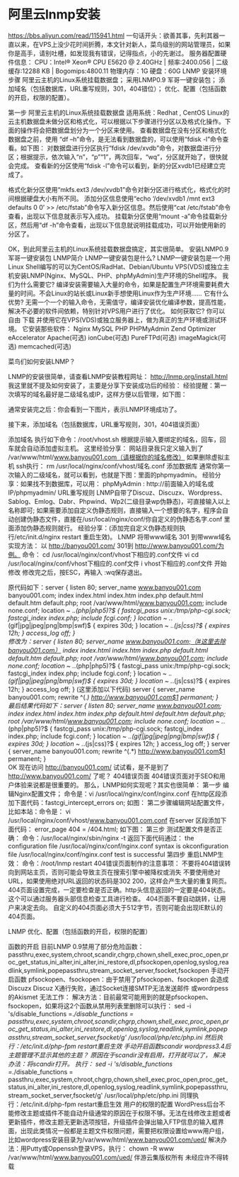 # 阿里云lnmp安装

https://bbs.aliyun.com/read/115941.html
一句话开头：欲善其事，先利其器一直以来，在VPS上没少花时间折腾，本文针对新人，菜鸟级别的网站管理员，如果你是高手，请别吐槽，如发现我有错误，记得指点，小的先谢过。 
服务器配置硬件信息： 
CPU：Intel® Xeon® CPU E5620 @ 2.40GHz | 频率:2400.056 | 二级缓存:12288 KB | Bogomips:4800.11 
物理内存：1G 
硬盘：60G 
LNMP 安装环境步骤
阿里云主机的Linux系统挂载数据盘；
采用LNMP0.9 军哥一键安装包；
添加域名（包括数据库，URL重写规则，301，404错位）；
优化、配置（包括函数的开启，权限的配置）。

第一步 阿里云主机的Linux系统挂载数据盘 
适用系统：Redhat , CentOS 
Linux的云主机数据盘未做分区和格式化，可以根据以下步骤进行分区以及格式化操作。下面的操作将会把数据盘划分为一个分区来使用。
查看数据盘在没有分区和格式化数据盘之前，使用 “df –h”命令，是无法看到数据盘的，可以使用“fdisk -l”命令查看。如下图：
对数据盘进行分区执行“fdisk /dev/xvdb”命令，对数据盘进行分区；根据提示，依次输入“n”，“p”“1”，两次回车，“wq”，分区就开始了，很快就会完成。
查看新的分区使用“fdisk -l”命令可以看到，新的分区xvdb1已经建立完成了。


格式化新分区使用“mkfs.ext3 /dev/xvdb1”命令对新分区进行格式化，格式化的时间根据硬盘大小有所不同。
添加分区信息使用“echo ‘/dev/xvdb1 /mnt ext3 defaults 0 0’ >> /etc/fstab”命令写入新分区信息。然后使用“cat /etc/fstab”命令查看，出现以下信息就表示写入成功。
挂载新分区使用“mount -a”命令挂载新分区，然后用“df -h”命令查看，出现以下信息就说明挂载成功，可以开始使用新的分区了。

OK，到此阿里云主机的Linux系统挂载数据盘搞定，其实很简单。 
安装LNMP0.9 军哥一键安装包 
LNMP简介 
LNMP一键安装包是什么? 
LNMP一键安装包是一个用Linux Shell编写的可以为CentOS/RadHat、Debian/Ubuntu VPS(VDS)或独立主机安装LNMP(Nginx、MySQL、PHP、phpMyAdmin)生产环境的Shell程序。 
我们为什么需要它? 
编译安装需要输入大量的命令，如果是配置生产环境需要耗费大量的时间。不会Linux的站长或Linux新手想使用Linux作为生产环境…… 
它有什么优势? 
无需一个一个的输入命令，无需值守，编译安装优化编译参数，提高性能，解决不必要的软件间依赖，特别针对VPS用户进行了优化。 
如何获取它? 
你可以自由 下载 并使用它在VPS(VDS)或独立服务器上，做为真正的生产环境或测试环境。 
它安装那些软件： 
Nginx 
MySQL 
PHP 
PHPMyAdmin 
Zend Optimizer 
eAccelerator 
Apache(可选) 
ionCube(可选) 
PureFTPd(可选) 
imageMagick(可选) 
memcached(可选) 

菜鸟们如何安装LNMP？ 


LNMP的安装很简单，请查看LNMP安装教程网址： 
http://lnmp.org/install.html 
我这里就不提及如何安装了，主要是分享下安装成功后的经验： 
经验提醒：第一次填写的域名最好是二级域名或IP，这样方便以后管理，如下图： 

通常安装完之后：你会看到一下图片，表示LNMP环境成功了。 

接下来，添加域名（包括数据库，URL重写规则，301，404错误页面） 


添加域名 
执行如下命令：/root/vhost.sh 
根据提示输入要绑定的域名，回车，回车就会自动添加虚拟主机。 
这里经验分享： 网站目录我只定义输入到了 
/var/www/html/www.banyou001.com（请根据你的域名修改） 
如果删除虚拟主机 
ssh执行： rm /usr/local/nginx/conf/vhost/域名.conf 
添加数据库 
通常你第一次输入的二级域名，就可以看到，也就是下图：里面的phpmyadmin。 
经验分享：如果找不到数据库，可以用： 
phpMyAdmin : http://前面输入的域名或IP/phpmyadmin/ 
URL重写规则 
LNMP自带了Discuz、Discuzx、Wordpress、Sablog、Emlog、Dabr、Phpwind、Wp2(二级目录wp伪静态)，可直接输入以上名称即可; 
如果需要添加自定义伪静态规则，直接输入一个想要的名字，程序会自动创建伪静态文件，直接在/usr/local/nginx/conf/你自定义的伪静态名字.conf 里面添加伪静态规则就行。 
经验分享：(添加完自定义伪静态规则执行/etc/init.d/nginx restart 重启生效)。 
LNMP 将带www域名 301 到带www域名 
实现方法： 
以 http://banyou001.com/ 301到 http://www.banyou001.com/为例。 
命令：
cd /usr/local/nginx/conf/vhost下相应的.conf文件
vi cd /usr/local/nginx/conf/vhost下相应的.conf文件
i vhost下相应的.conf文件 开始修改
修改完之后，按ESC，再输入 :wq保存退出。

原代码如下：server { listen 80; server_name www.banyou001.com banyou001.com; index index.html index.htm index.php default.html default.htm default.php; root /var/www/html/www.banyou001.com; include none.conf; location ~ .*\.(php|php5)?$ { fastcgi_pass unix:/tmp/php-cgi.sock; fastcgi_index index.php; include fcgi.conf; } location ~ .*\.(gif|jpg|jpeg|png|bmp|swf)$ { expires 30d; } location ~ .*\.(js|css)?$ { expires 12h; } access_log off; }  
修改为：server { listen 80; server_name www.banyou001.com;（#这里去除banyou001.com） index index.html index.htm index.php default.html default.htm default.php; root /var/www/html/www.banyou001.com; include none.conf; location ~ .*\.(php|php5)?$ { fastcgi_pass unix:/tmp/php-cgi.sock; fastcgi_index index.php; include fcgi.conf; } location ~ .*\.(gif|jpg|jpeg|png|bmp|swf)$ { expires 30d; } location ~ .*\.(js|css)?$ { expires 12h; } access_log off; } (这里添加以下代码) server { server_name banyou001.com; rewrite ^(.*) http://www.banyou001.com$1 permanent; }  
最后结果代码如下：server { listen 80; server_name www.banyou001.com; index index.html index.htm index.php default.html default.htm default.php; root /var/www/html/www.banyou001.com; include none.conf; location ~ .*\.(php|php5)?$ { fastcgi_pass unix:/tmp/php-cgi.sock; fastcgi_index index.php; include fcgi.conf; } location ~ .*\.(gif|jpg|jpeg|png|bmp|swf)$ { expires 30d; } location ~ .*\.(js|css)?$ { expires 12h; } access_log off; } server { server_name banyou001.com; rewrite ^(.*) http://www.banyou001.com$1 permanent; }  
OK 现在访问 http://banyou001.com/ 
试试看，是不是到了 http://www.banyou001.com/ 了呢？ 
404错误页面 
404错误页面对于SEO和用户体验来说都是很重要的。 
那么，LNMP如何实现呢？其实也很简单： 
第一步 编辑Nginx配置文件； 
命令是：vi /usr/local/nginx/conf/nginx.conf 
在http区段添加下面代码：fastcgi_intercept_errors on; 
如图： 
第二步骤编辑网站配置文件，比如本站：命令是： 
vi /usr/local/nginx/conf/vhost/www.banyou001.com.conf 
在server 区段添加下面代码： 
error_page 404 = /404.html; 
如下图： 
第三步 测试配置文件是否正确： 
命令：/usr/local/nginx/sbin/nginx -t 
返回下面代码通过： 
the configuration file /usr/local/nginx/conf/nginx.conf syntax is okconfiguration file /usr/local/nginx/conf/nginx.conf test is successful 
第四步 重启LNMP生效： 
命令：/root/lnmp restart 
404错误页面制作的注意事项：
不要将404错误转向到网站主页，否则可能会导致主页在搜索引擎中被降权或消失
不要使用绝对URL，如果使用绝对URL返回的状态码是302 200，这样会产生大量的重复网页。
404页面设置完成，一定要检查是否正确。http头信息返回的一定要是404状态。这个可以通过服务器头部信息检查工具进行检查。
404页面不要自动跳转，让用户来决定去向。
自定义的404页面必须大于512字节，否则可能会出现IE默认的404页面。


LNMP 优化、配置（包括函数的开启，权限的配置） 


函数的开启 
目前LNMP 0.9禁用了部分危险函数： 
passthru,exec,system,chroot,scandir,chgrp,chown,shell_exec,proc_open,proc_get_status,ini_alter,ini_alter,ini_restore,dl,pfsockopen,openlog,syslog,readlink,symlink,popepassthru,stream_socket_server,fsocket,fsockopen 
手动开启函数 pfsockopen、fsockopen：由于禁用了pfsockopen、fsockopen 会造成 Discuzx Discuz X通行失败，通过Socket连接SMTP无法发送邮件 或wordrpess的Akismet 无法工作： 
解决方法：目前最常可能用到的就是pfsockopen、fsockopen，如果将这2个函数从禁用列表里删除可以执行： 
sed -i 's/disable_functions =.*/disable_functions = passthru,exec,system,chroot,scandir,chgrp,chown,shell_exec,proc_open,proc_get_status,ini_alter,ini_restore,dl,openlog,syslog,readlink,symlink,popepassthru,stream_socket_server,fsocket/g' /usr/local/php/etc/php.ini 
然后执行：/etc/init.d/php-fpm restart重启生效 
手动开启函数scandir 
wordpress3.4后主题管理不显示其他的主题？ 
原因在于scandir没有启用，打开就可以了， 
解决办法：将scandir打开。 
执行： 
sed -i 's/disable_functions =.*/disable_functions = passthru,exec,system,chroot,chgrp,chown,shell_exec,proc_open,proc_get_status,ini_alter,ini_restore,dl,openlog,syslog,readlink,symlink,popepassthru,stream_socket_server,fsocket/g' /usr/local/php/etc/php.ini 
同理执行：/etc/init.d/php-fpm restart重启生效 
用户的权限的配置 
WordPress后台不能修改主题或插件不能自动升级通常的原因在于权限不够。无法在线修改主题或者更新插件，修改主题无更新选项按钮，升级插件会弹出输入FTP信息的输入框界面，出现此类情况一般都是主题文件权限问题，需要把权限设置给www用户组，比如wordpress安装目录为/var/www/html/www.banyou001.com/ued/ 
解决办法：用Putty或Oppenssh登录VPS，执行： 
chown -R www /var/www/html/www.banyou001.com/ued/ 
伴游云集版权所有 未经应许不得转载 